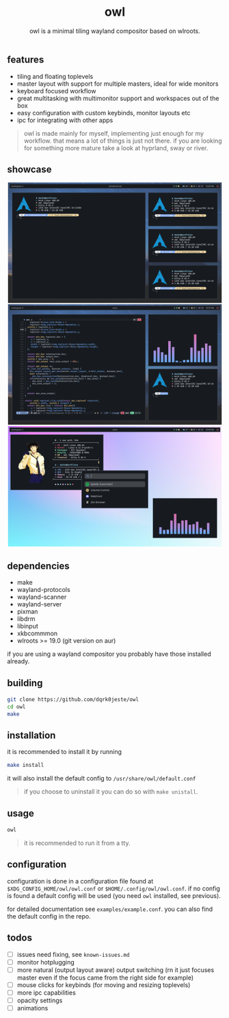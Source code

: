 <div align="center">
<h1>owl</h1>
owl is a minimal tiling wayland compositor based on wlroots.
</div>

<br>

## features
- tiling and floating toplevels
- master layout with support for multiple masters, ideal for wide monitors
- keyboard focused workflow
- great multitasking with multimonitor support and workspaces out of the box
- easy configuration with custom keybinds, monitor layouts etc
- ipc for integrating with other apps

> owl is made mainly for myself, implementing just enough for my workflow. that means a lot of things is just not there. if you are looking for something more mature take a look at hyprland, sway or river. 

## showcase
<div align="center">

<img src="assets/showcase-1.png" alt="logo" width="500">
<img src="assets/showcase-2.png" alt="logo" width="500">
<img src="assets/showcase-3.png" alt="logo" width="500">

</div>

## dependencies
- make
- wayland-protocols
- wayland-scanner
- wayland-server
- pixman
- libdrm
- libinput
- xkbcommmon
- wlroots >= 19.0 (git version on aur)

if you are using a wayland compositor you probably have those installed already.

## building
```bash
git clone https://github.com/dqrk0jeste/owl
cd owl
make
```

## installation
it is recommended to install it by running
```bash
make install
```
it will also install the default config to `/usr/share/owl/default.conf`

> if you choose to uninstall it you can do so with `make unistall`.

## usage
```bash
owl
```

> it is recommended to run it from a tty.

## configuration
configuration is done in a configuration file found at `$XDG_CONFIG_HOME/owl/owl.conf` or `$HOME/.config/owl/owl.conf`. if no config is found a default config will be used (you need `owl` installed, see previous).

for detailed documentation see `examples/example.conf`. you can also find the default config in the repo.

## todos
- [ ] issues need fixing, see `known-issues.md`
- [ ] monitor hotplugging
- [ ] more natural (output layout aware) output switching (rn it just focuses master even if the focus came from the right side for example)
- [ ] mouse clicks for keybinds (for moving and resizing toplevels)
- [ ] more ipc capabilities
- [ ] opacity settings
- [ ] animations
